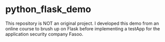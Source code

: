 # python_flask_demo
This repository is NOT an original project. I developed this demo from an online course to brush up on Flask before implementing a testApp for the application security company Fasoo.
